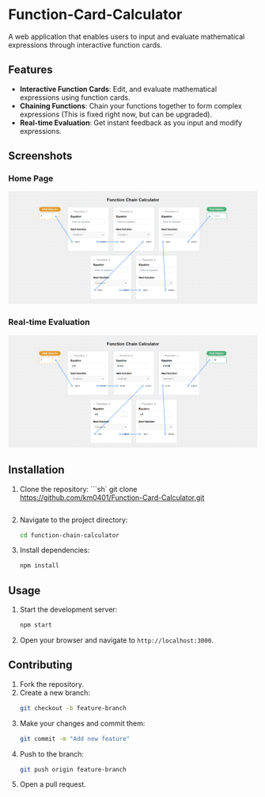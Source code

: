 # Function-Card-Calculator
A web application that enables users to input and evaluate mathematical expressions through interactive function cards.

## Features

- **Interactive Function Cards**: Edit, and evaluate mathematical expressions using function cards.
- **Chaining Functions**: Chain your functions together to form complex expressions (This is fixed right now, but can be upgraded).
- **Real-time Evaluation**: Get instant feedback as you input and modify expressions.

## Screenshots

### Home Page
![Home Page](./public/home_page.png)

### Real-time Evaluation
![Real-time Evaluation](./public/calculator.png)

## Installation

1. Clone the repository:
    ```sh`
    git clone https://github.com/km0401/Function-Card-Calculator.git
    ```
2. Navigate to the project directory:
    ```sh
    cd function-chain-calculator
    ```
3. Install dependencies:
    ```sh
    npm install
    ```

## Usage

1. Start the development server:
    ```sh
    npm start
    ```
2. Open your browser and navigate to `http://localhost:3000`.

## Contributing

1. Fork the repository.
2. Create a new branch:
    ```sh
    git checkout -b feature-branch
    ```
3. Make your changes and commit them:
    ```sh
    git commit -m "Add new feature"
    ```
4. Push to the branch:
    ```sh
    git push origin feature-branch
    ```
5. Open a pull request.
